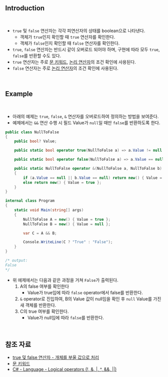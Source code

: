 ## Introduction

<br>

- `true` 및 `false` 연산자는 각각 피연산자의 상태를 boolean으로 나타낸다.
  - 객체가 `true`인지 확인할 때 `true` 연산자를 확인한다.
  - 객체가 `false`인지 확인할 때 `false` 연산자를 확인한다.
- `true`, `false` 연산자는 반드시 같이 오버로드 되어야 하며, 구현에 따라 모두 `true`, `false`를 반환할 수도 있다.
- `true` 연산자는 주로 [문 키워드](https://learn.microsoft.com/ko-kr/dotnet/csharp/language-reference/keywords/statement-keywords), [논리 연산자](https://peponi-paradise.tistory.com/entry/C-Language-Logical-operators)의 조건 확인에 사용된다.
- `false` 연산자는 주로 [논리 연산자](https://peponi-paradise.tistory.com/entry/C-Language-Logical-operators)의 조건 확인에 사용된다.

<br>

## Example

<br>

- 아래의 예제는 `true`, `false`, `&` 연산자를 오버로드하여 정의하는 방법을 보여준다.
- 예제에서는 `&&` 연산 수행 시 필드 Value가 `null`일 때만 `false`를 반환하도록 한다.

```cs
public class NullToFalse
{
    public bool? Value;

    public static bool operator true(NullToFalse a) => a.Value != null ? true : false;

    public static bool operator false(NullToFalse a) => a.Value == null;

    public static NullToFalse operator &(NullToFalse a, NullToFalse b)
    {
        if (a.Value == null || b.Value == null) return new() { Value = null };
        else return new() { Value = true };
    }
}

internal class Program
{
    static void Main(string[] args)
    {
        NullToFalse A = new() { Value = true };
        NullToFalse B = new() { Value = null };

        var C = A && B;

        Console.WriteLine(C ? "True" : "False");
    }
}

/* output:
False
*/
```

- 위 에제에서는 다음과 같은 과정을 거쳐 `False`가 출력된다.
    1. A의 false 여부를 확인한다
        - Value가 true임에 따라 `false` operator에서 false를 반환한다.
    2. `&` operator로 진입하여, B의 Value 값이 null임을 확인 후 `null` Value를 가진 새 객체를 반환한다.
    3. C의 true 여부를 확인한다.
        - Value가 null임에 따라 `false`를 반환한다.

<br>

## 참조 자료

- [true 및 false 연산자 - 개체를 부울 값으로 처리](https://learn.microsoft.com/ko-kr/dotnet/csharp/language-reference/operators/true-false-operators)
- [문 키워드](https://learn.microsoft.com/ko-kr/dotnet/csharp/language-reference/keywords/statement-keywords)
- [C# - Language - Logical operators (!, &, |, ^, &&, ||)](https://peponi-paradise.tistory.com/entry/C-Language-Logical-operators)